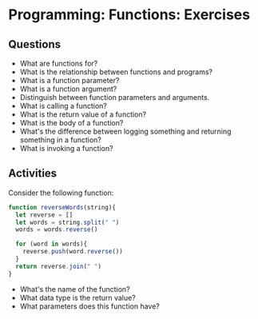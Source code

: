 # Programming: Functions: Exercises

## Questions

* What are functions for?
* What is the relationship between functions and programs?
* What is a function parameter?
* What is a function argument?
* Distinguish between function parameters and arguments.
* What is calling a function?
* What is the return value of a function?
* What is the body of a function?
* What's the difference between logging something and returning something in a function?
* What is invoking a function?

## Activities

Consider the following function:

```js
function reverseWords(string){
  let reverse = []
  let words = string.split(" ")
  words = words.reverse()

  for (word in words){
    reverse.push(word.reverse())
  }
  return reverse.join(" ")
}
```

* What's the name of the function?
* What data type is the return value?
* What parameters does this function have?

